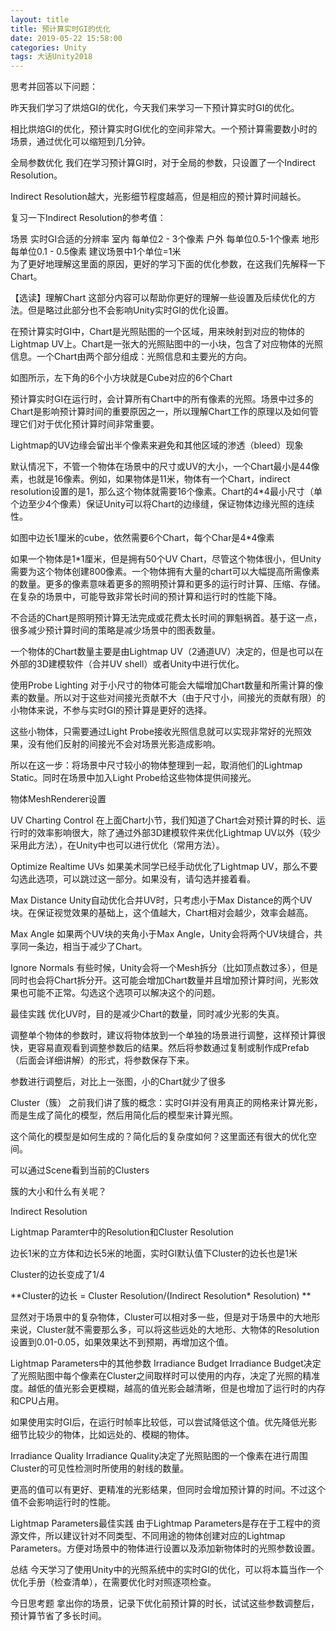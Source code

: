 ```yaml
---
layout: title
title: 预计算实时GI的优化
date: 2019-05-22 15:58:00
categories: Unity
tags: 大话Unity2018
---
```

思考并回答以下问题：

<!--more-->

昨天我们学习了烘焙GI的优化，今天我们来学习一下预计算实时GI的优化。

相比烘焙GI的优化，预计算实时GI优化的空间非常大。一个预计算需要数小时的场景，通过优化可以缩短到几分钟。

全局参数优化
我们在学习预计算GI时，对于全局的参数，只设置了一个Indirect Resolution。

Indirect Resolution越大，光影细节程度越高，但是相应的预计算时间越长。

复习一下Indirect Resolution的参考值：

场景  实时GI合适的分辨率
室内  每单位2 - 3个像素
户外  每单位0.5-1个像素
地形  每单位0.1 - 0.5像素
建议场景中1个单位=1米    
为了更好地理解这里面的原因，更好的学习下面的优化参数，在这我们先解释一下Chart。

【选读】理解Chart
这部分内容可以帮助你更好的理解一些设置及后续优化的方法。但是略过此部分也不会影响Unity实时GI的优化设置。

在预计算实时GI中，Chart是光照贴图的一个区域，用来映射到对应的物体的Lightmap UV上。Chart是一张大的光照贴图中的一小块，包含了对应物体的光照信息。一个Chart由两个部分组成：光照信息和主要光的方向。

如图所示，左下角的6个小方块就是Cube对应的6个Chart

预计算实时GI在运行时，会计算所有Chart中的所有像素的光照。场景中过多的Chart是影响预计算时间的重要原因之一，所以理解Chart工作的原理以及如何管理它们对于优化预计算时间非常重要。

Lightmap的UV边缘会留出半个像素来避免和其他区域的渗透（bleed）现象

默认情况下，不管一个物体在场景中的尺寸或UV的大小，一个Chart最小是44像素，也就是16像素。例如，如果物体是11米，物体有一个Chart，indirect resolution设置的是1，那么这个物体就需要16个像素。Chart的4\*4最小尺寸（单个边至少4个像素）保证Unity可以将Chart的边缘缝，保证物体边缘光照的连续性。

如图中边长1厘米的cube，依然需要6个Chart，每个Char是4\*4像素

如果一个物体是1\*1厘米，但是拥有50个UV Chart，尽管这个物体很小，但Unity需要为这个物体创建800像素。一个物体拥有大量的chart可以大幅提高所需像素的数量。更多的像素意味着更多的照明预计算和更多的运行时计算、压缩、存储。在复杂的场景中，可能导致非常长时间的预计算和运行时的性能下降。

不合适的Chart是照明预计算无法完成或花费太长时间的罪魁祸首。基于这一点，很多减少预计算时间的策略是减少场景中的图表数量。

一个物体的Chart数量主要是由Lightmap UV（2通道UV）决定的，但是也可以在外部的3D建模软件（合并UV shell）或者Unity中进行优化。

使用Probe Lighting
对于小尺寸的物体可能会大幅增加Chart数量和所需计算的像素的数量。所以对于这些对间接光贡献不大（由于尺寸小，间接光的贡献有限）的小物体来说，不参与实时GI的预计算是更好的选择。

这些小物体，只需要通过Light Probe接收光照信息就可以实现非常好的光照效果，没有他们反射的间接光不会对场景光影造成影响。

所以在这一步：将场景中尺寸较小的物体整理到一起，取消他们的Lightmap Static。同时在场景中加入Light Probe给这些物体提供间接光。

物体MeshRenderer设置

UV Charting Control
在上面Chart小节，我们知道了Chart会对预计算的时长、运行时的效率影响很大，除了通过外部3D建模软件来优化Lightmap UV以外（较少采用此方法），在Unity中也可以进行优化（常用方法）。

Optimize Realtime UVs
如果美术同学已经手动优化了Lightmap UV，那么不要勾选此选项，可以跳过这一部分。如果没有，请勾选并接着看。

Max Distance
Unity自动优化合并UV时，只考虑小于Max Distance的两个UV块。在保证视觉效果的基础上，这个值越大，Chart相对会越少，效率会越高。

Max Angle
如果两个UV块的夹角小于Max Angle，Unity会将两个UV块缝合，共享同一条边，相当于减少了Chart。

Ignore Normals
有些时候，Unity会将一个Mesh拆分（比如顶点数过多），但是同时也会将Chart拆分开。这可能会增加Chart数量并且增加预计算时间，光影效果也可能不正常。勾选这个选项可以解决这个的问题。

最佳实践
优化UV时，目的是减少Chart的数量，同时减少光影的失真。

调整单个物体的参数时，建议将物体放到一个单独的场景进行调整，这样预计算很快，更容易直观看到调整参数后的结果。然后将参数通过复制或制作成Prefab（后面会详细讲解）的形式，将参数保存下来。

参数进行调整后，对比上一张图，小的Chart就少了很多


Cluster（簇）
之前我们讲了簇的概念：实时GI并没有用真正的网格来计算光影，而是生成了简化的模型，然后用简化后的模型来计算光照。


这个简化的模型是如何生成的？简化后的复杂度如何？这里面还有很大的优化空间。

可以通过Scene看到当前的Clusters

簇的大小和什么有关呢？

Indirect Resolution

Lightmap Paramter中的Resolution和Cluster Resolution

边长1米的立方体和边长5米的地面，实时GI默认值下Cluster的边长也是1米

Cluster的边长变成了1/4

\*\*Cluster的边长 = Cluster Resolution/(Indirect Resolution\* Resolution) \*\*

显然对于场景中的复杂物体，Cluster可以相对多一些，但是对于场景中的大地形来说，Cluster就不需要那么多，可以将这些远处的大地形、大物体的Resolution设置到0.01-0.05，如果效果达不到预期，再增加这个值。

Lightmap Parameters中的其他参数
Irradiance Budget
Irradiance Budget决定了光照贴图中每个像素在Cluster之间取样时可以使用的内存，决定了光照的精准度。越低的值光影会更模糊，越高的值光影会越清晰，但是也增加了运行时的内存和CPU占用。

如果使用实时GI后，在运行时帧率比较低，可以尝试降低这个值。优先降低光影细节比较少的物体，比如远处的、模糊的物体。

Irradiance Quality
Irradiance Quality决定了光照贴图的一个像素在进行周围Cluster的可见性检测时所使用的射线的数量。

更高的值可以有更好、更精准的光影结果，但同时会增加预计算的时间。不过这个值不会影响运行时的性能。

Lightmap Parameters最佳实践
由于Lightmap Parameters是存在于工程中的资源文件，所以建议针对不同类型、不同用途的物体创建对应的Lightmap Parameters。方便对场景中的物体进行设置以及添加新物体时的光照参数设置。

总结
今天学习了使用Unity中的光照系统中的实时GI的优化，可以将本篇当作一个优化手册（检查清单），在需要优化时对照逐项检查。

今日思考题
拿出你的场景，记录下优化前预计算的时长，试试这些参数调整后，预计算节省了多长时间。
